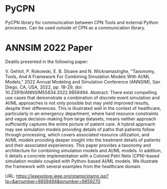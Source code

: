 # PyCPN
PyCPN library for communication between CPN Tools and external Python processes. Can be used outside of CPN as a communication library.

# ANNSIM 2022 Paper
Deatils presented in the following paper:

V. Gehlot, P. Rokowski, E. B. Sloane and N. Wickramasinghe, "Taxonomy, Tools, And A Framework For Combining Simulation Models With AI/ML Models," 2022 Annual Modeling and Simulation Conference (ANNSIM), San Diego, CA, USA, 2022, pp. 18-29, doi: 10.23919/ANNSIM55834.2022.9859494.
Abstract: There exist compelling use cases that demonstrate a combination of discrete event simulation and AI/ML approaches is not only possible but may yield improved results, despite their differences. This is illustrated well in the context of healthcare, particularly in an emergency department, where hard resource constraints and vague decision-making from large datasets, means neither approach sufficiently captures the entire picture of patient care. A hybrid approach may see simulation models providing details of paths that patients follow through processing, which covers associated resource utilization, and AI/ML models providing deeper insight into the treatment details of patients and their associated experiences. This paper provides a taxonomy and architecture for combining simulation models and AI/ML models. In addition, it details a concrete implementation with a Colored Petri Nets (CPN)-based simulation models coupled with Python-based AI/ML models. We illustrate the framework with several examples from the healthcare domain.

URL: https://ieeexplore.ieee.org/stamp/stamp.jsp?tp=&arnumber=9859494&isnumber=9859270
